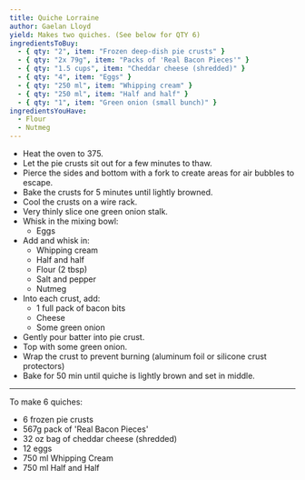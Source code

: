 ```yaml
---
title: Quiche Lorraine
author: Gaelan Lloyd
yield: Makes two quiches. (See below for QTY 6)
ingredientsToBuy:
  - { qty: "2", item: "Frozen deep-dish pie crusts" }
  - { qty: "2x 79g", item: "Packs of 'Real Bacon Pieces'" }
  - { qty: "1.5 cups", item: "Cheddar cheese (shredded)" }
  - { qty: "4", item: "Eggs" }
  - { qty: "250 ml", item: "Whipping cream" }
  - { qty: "250 ml", item: "Half and half" }
  - { qty: "1", item: "Green onion (small bunch)" }
ingredientsYouHave:
  - Flour
  - Nutmeg
---
```

- Heat the oven to 375.
- Let the pie crusts sit out for a few minutes to thaw.
- Pierce the sides and bottom with a fork to create areas for air bubbles to escape.
- Bake the crusts for 5 minutes until lightly browned.
- Cool the crusts on a wire rack.
- Very thinly slice one green onion stalk.
- Whisk in the mixing bowl:
  - Eggs
- Add and whisk in:
  - Whipping cream
  - Half and half
  - Flour (2 tbsp)
  - Salt and pepper
  - Nutmeg
- Into each crust, add:
  - 1 full pack of bacon bits
  - Cheese
  - Some green onion
- Gently pour batter into pie crust.
- Top with some green onion.
- Wrap the crust to prevent burning (aluminum foil or silicone crust protectors)
- Bake for 50 min until quiche is lightly brown and set in middle.

---

To make 6 quiches:
- 6 frozen pie crusts
- 567g pack of 'Real Bacon Pieces'
- 32 oz bag of cheddar cheese (shredded)
- 12 eggs
- 750 ml Whipping Cream
- 750 ml Half and Half
